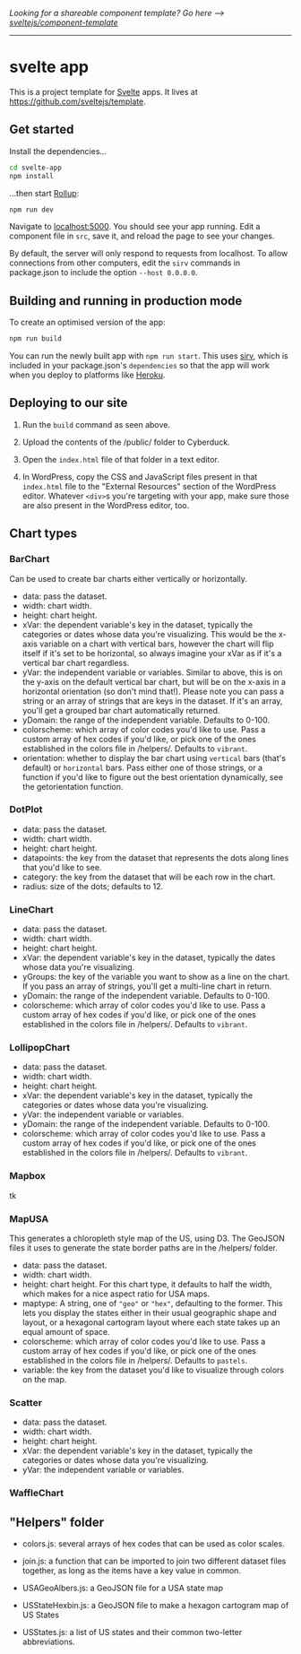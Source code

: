 *Looking for a shareable component template? Go here --> [sveltejs/component-template](https://github.com/sveltejs/component-template)*

---

# svelte app

This is a project template for [Svelte](https://svelte.dev) apps. It lives at https://github.com/sveltejs/template.

## Get started

Install the dependencies...

```bash
cd svelte-app
npm install
```

...then start [Rollup](https://rollupjs.org):

```bash
npm run dev
```

Navigate to [localhost:5000](http://localhost:5000). You should see your app running. Edit a component file in `src`, save it, and reload the page to see your changes.

By default, the server will only respond to requests from localhost. To allow connections from other computers, edit the `sirv` commands in package.json to include the option `--host 0.0.0.0`.


## Building and running in production mode

To create an optimised version of the app:

```bash
npm run build
```

You can run the newly built app with `npm run start`. This uses [sirv](https://github.com/lukeed/sirv), which is included in your package.json's `dependencies` so that the app will work when you deploy to platforms like [Heroku](https://heroku.com).

## Deploying to our site

1. Run the `build` command as seen above.

2. Upload the contents of the /public/ folder to Cyberduck.

3. Open the `index.html` file of that folder in a text editor.

4. In WordPress, copy the CSS and JavaScript files present in that `index.html` file to the "External Resources" section of the WordPress editor. Whatever `<div>`s you're targeting with your app, make sure those are also present in the WordPress editor, too.

## Chart types

### BarChart

Can be used to create bar charts either vertically or horizontally.

- data: pass the dataset.
- width: chart width.
- height: chart height.
- xVar: the dependent variable's key in the dataset, typically the categories or dates whose data you're visualizing. This would be the x-axis variable on a chart with vertical bars, however the chart will flip itself if it's set to be horizontal, so always imagine your xVar as if it's a vertical bar chart regardless.
- yVar: the independent variable or variables. Similar to above, this is on the y-axis on the default vertical bar chart, but will be on the x-axis in a horizontal orientation (so don't mind that!). Please note you can pass a string or an array of strings that are keys in the dataset. If it's an array, you'll get a grouped bar chart automatically returned.
- yDomain: the range of the independent variable. Defaults to 0-100.
- colorscheme: which array of color codes you'd like to use. Pass a custom array of hex codes if you'd like, or pick one of the ones established in the colors file in /helpers/. Defaults to `vibrant`.
- orientation: whether to display the bar chart using `vertical` bars (that's default) or `horizontal` bars. Pass either one of those strings, or a function if you'd like to figure out the best orientation dynamically, see the getorientation function.

### DotPlot

- data: pass the dataset.
- width: chart width.
- height: chart height.
- datapoints: the key from the dataset that represents the dots along lines that you'd like to see.
- category: the key from the dataset that will be each row in the chart.
- radius: size of the dots; defaults to 12.


### LineChart

- data: pass the dataset.
- width: chart width.
- height: chart height.
- xVar: the dependent variable's key in the dataset, typically the dates whose data you're visualizing.
- yGroups: the key of the variable you want to show as a line on the chart. If you pass an array of strings, you'll get a multi-line chart in return.
- yDomain: the range of the independent variable. Defaults to 0-100.
- colorscheme: which array of color codes you'd like to use. Pass a custom array of hex codes if you'd like, or pick one of the ones established in the colors file in /helpers/. Defaults to `vibrant`.


### LollipopChart

- data: pass the dataset.
- width: chart width.
- height: chart height.
- xVar: the dependent variable's key in the dataset, typically the categories or dates whose data you're visualizing.
- yVar: the independent variable or variables.
- yDomain: the range of the independent variable. Defaults to 0-100.
- colorscheme: which array of color codes you'd like to use. Pass a custom array of hex codes if you'd like, or pick one of the ones established in the colors file in /helpers/. Defaults to `vibrant`.


### Mapbox

tk


### MapUSA

This generates a chloropleth style map of the US, using D3. The GeoJSON files it uses to generate the state border paths are in the /helpers/ folder.

- data: pass the dataset.
- width: chart width.
- height: chart height. For this chart type, it defaults to half the width, which makes for a nice aspect ratio for USA maps.
- maptype: A string, one of `"geo"` or `"hex"`, defaulting to the former. This lets you display the states either in their usual geographic shape and layout, or a hexagonal cartogram layout where each state takes up an equal amount of space.
- colorscheme: which array of color codes you'd like to use. Pass a custom array of hex codes if you'd like, or pick one of the ones established in the colors file in /helpers/. Defaults to `pastels`.
- variable: the key from the dataset you'd like to visualize through colors on the map.


### Scatter

- data: pass the dataset.
- width: chart width.
- height: chart height.
- xVar: the dependent variable's key in the dataset, typically the categories or dates whose data you're visualizing.
- yVar: the independent variable or variables.




### WaffleChart




## "Helpers" folder

- colors.js: several arrays of hex codes that can be used as color scales.

- join.js: a function that can be imported to join two different dataset files together, as long as the items have a key value in common.

- USAGeoAlbers.js: a GeoJSON file for a USA state map

- USStateHexbin.js: a GeoJSON file to make a hexagon cartogram map of US States

- USStates.js: a list of US states and their common two-letter abbreviations.
